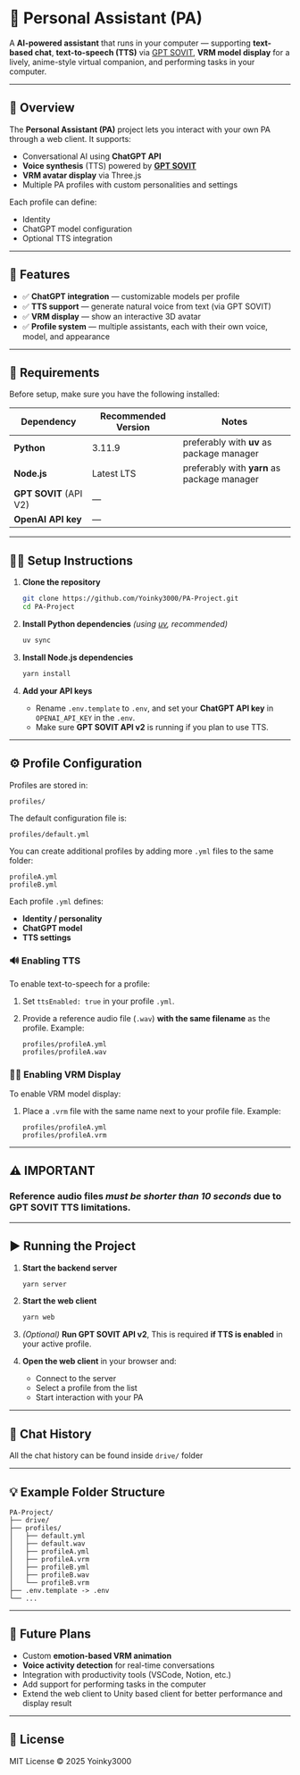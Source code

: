 # 🧠 Personal Assistant (PA)

A **AI-powered assistant** that runs in your computer — supporting **text-based chat**, **text-to-speech (TTS)** via [GPT SOVIT](https://github.com/RVC-Boss/GPT-SoVITS), **VRM model display** for a lively, anime-style virtual companion, and performing tasks in your computer.

---

## 🚀 Overview

The **Personal Assistant (PA)** project lets you interact with your own PA through a web client.
It supports:

* Conversational AI using **ChatGPT API**
* **Voice synthesis** (TTS) powered by **[GPT SOVIT](https://github.com/RVC-Boss/GPT-SoVITS)**
* **VRM avatar display** via Three.js
* Multiple PA profiles with custom personalities and settings

Each profile can define:

* Identity
* ChatGPT model configuration
* Optional TTS integration

---

## 🧩 Features

- ✅ **ChatGPT integration** — customizable models per profile
- ✅ **TTS support** — generate natural voice from text (via GPT SOVIT)
- ✅ **VRM display** — show an interactive 3D avatar
- ✅ **Profile system** — multiple assistants, each with their own voice, model, and appearance

---

## 🧰 Requirements

Before setup, make sure you have the following installed:

| Dependency             | Recommended Version | Notes                                      |
| ---------------------- | ------------------- | ------------------------------------------ |
| **Python**             | 3.11.9              | preferably with **uv** as package manager  |
| **Node.js**            | Latest LTS          | preferably with **yarn** as package manager|
| **GPT SOVIT** (API V2) | —                   |                                            |
| **OpenAI API key**     | —                   |                                            |

---

## 🧑‍💻 Setup Instructions

1. **Clone the repository**

   ```bash
   git clone https://github.com/Yoinky3000/PA-Project.git
   cd PA-Project
   ```

2. **Install Python dependencies**
   *(using [uv](https://github.com/astral-sh/uv), recommended)*

   ```bash
   uv sync
   ```

3. **Install Node.js dependencies**

   ```bash
   yarn install
   ```

4. **Add your API keys**

   * Rename `.env.template` to `.env`, and set your **ChatGPT API key** in `OPENAI_API_KEY` in the `.env`.
   * Make sure **GPT SOVIT API v2** is running if you plan to use TTS.

---

## ⚙️ Profile Configuration

Profiles are stored in:

```
profiles/
```

The default configuration file is:

```
profiles/default.yml
```

You can create additional profiles by adding more `.yml` files to the same folder:

```
profileA.yml
profileB.yml
```

Each profile `.yml` defines:

* **Identity / personality**
* **ChatGPT model**
* **TTS settings**

### 🔊 Enabling TTS

To enable text-to-speech for a profile:

1. Set `ttsEnabled: true` in your profile `.yml`.
2. Provide a reference audio file (`.wav`) **with the same filename** as the profile.
   Example:

   ```
   profiles/profileA.yml
   profiles/profileA.wav
   ```

### 🧍‍♀️ Enabling VRM Display

To enable VRM model display:

1. Place a `.vrm` file with the same name next to your profile file.
   Example:

   ```
   profiles/profileA.yml
   profiles/profileA.vrm
   ```

---

## ⚠️ IMPORTANT

### Reference audio files ***must be shorter than 10 seconds*** due to GPT SOVIT TTS limitations.

---

## ▶️ Running the Project

1. **Start the backend server**

   ```bash
   yarn server
   ```

2. **Start the web client**

   ```bash
   yarn web
   ```

3. *(Optional)* **Run GPT SOVIT API v2**, 
   This is required **if TTS is enabled** in your active profile.

4. **Open the web client** in your browser and:

   * Connect to the server
   * Select a profile from the list
   * Start interaction with your PA

---

## 💬 Chat History

All the chat history can be found inside `drive/` folder

---

## 💡 Example Folder Structure

```
PA-Project/
├── drive/
├── profiles/
│   ├── default.yml
│   ├── default.wav
│   ├── profileA.yml
│   ├── profileA.vrm
│   ├── profileB.yml
│   ├── profileB.wav
│   └── profileB.vrm
├── .env.template -> .env
└── ...
```

---

## 🧠 Future Plans

* Custom **emotion-based VRM animation**
* **Voice activity detection** for real-time conversations
* Integration with productivity tools (VSCode, Notion, etc.)
* Add support for performing tasks in the computer
* Extend the web client to Unity based client for better performance and display result

---

## 📝 License

MIT License © 2025 Yoinky3000
